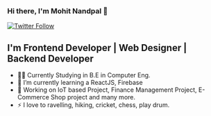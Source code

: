 ### Hi there, I'm Mohit Nandpal 🧑

[![Twitter Follow](https://img.shields.io/twitter/follow/nandpalmohit99?color=1DA1F2&logo=twitter&style=flat)](https://twitter.com/nandpalmohit99)


## I'm Frontend Developer | Web Designer | Backend Developer‍

- 👨‍🎓 Currently Studying in B.E in Computer Eng.
- 🌱 I’m currently learning a ReactJS, Firebase
- 🥅 Working on IoT based Project, Finance Management Project, E-Commerce Shop project and many more.
- ⚡ I love to ravelling, hiking, cricket, chess, play drum.




